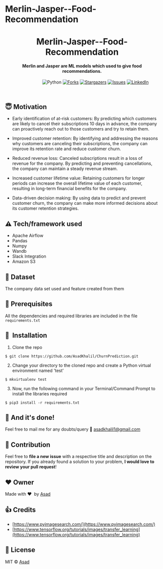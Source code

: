 # Merlin-Jasper--Food-Recommendation

# 

<h1 align="center"> Merlin-Jasper--Food-Recommendation </h1>



<div align= "center">
  <h4> Merlin and Jasper are ML models which used to give food recommendations.</h4>
</div>

&nbsp;&nbsp;&nbsp;&nbsp;&nbsp;&nbsp;&nbsp;&nbsp;&nbsp;&nbsp;&nbsp;&nbsp;&nbsp;&nbsp;&nbsp;&nbsp;&nbsp;&nbsp;&nbsp;&nbsp;&nbsp;&nbsp;&nbsp;&nbsp;&nbsp;&nbsp;&nbsp;&nbsp;&nbsp;&nbsp;
![Python](https://img.shields.io/badge/python-v3.6+-blue.svg)
[![Forks](https://img.shields.io/github/forks/AsadKhalil/FaceMaskDetection.svg?logo=github)](https://github.com/AsadKhalil/FaceMaskDetection/network/members)
[![Stargazers](https://img.shields.io/github/stars/AsadKhalil/FaceMaskDetection.svg?logo=github)](https://github.com/AsadKhalil/FaceMaskDetection/stargazers)
[![Issues](https://img.shields.io/github/issues/AsadKhalil/FaceMaskDetection.svg?logo=github)](https://github.com/AsadKhalil/FaceMaskDetection/Face-Mask-Detection/issues)
[![LinkedIn](https://img.shields.io/badge/-LinkedIn-black.svg?style=flat-square&logo=linkedin&colorB=555)](https://www.linkedin.com/in/muhammad-asad10/)


&nbsp;&nbsp;&nbsp;&nbsp;&nbsp;&nbsp;&nbsp;&nbsp;&nbsp;&nbsp;&nbsp;&nbsp;&nbsp;&nbsp;&nbsp;&nbsp;&nbsp;&nbsp;&nbsp;&nbsp;&nbsp;&nbsp;&nbsp;&nbsp;&nbsp;&nbsp;&nbsp;&nbsp;&nbsp;&nbsp;&nbsp;&nbsp;&nbsp;&nbsp;&nbsp;



## :innocent: Motivation
- Early identification of at-risk customers: By predicting which customers are likely to cancel their subscriptions 10 days in advance, the company can proactively reach out to those customers and try to retain them.

- Improved customer retention: By identifying and addressing the reasons why customers are canceling their subscriptions, the company can improve its retention rate and reduce customer churn.

- Reduced revenue loss: Canceled subscriptions result in a loss of revenue for the company. By predicting and preventing cancellations, the company can maintain a steady revenue stream.

- Increased customer lifetime value: Retaining customers for longer periods can increase the overall lifetime value of each customer, resulting in long-term financial benefits for the company.

- Data-driven decision making: By using data to predict and prevent customer churn, the company can make more informed decisions about its customer retention strategies.


## :warning: Tech/framework used

- Apache Airflow
- Pandas
- Numpy
- Wandb
- Slack Integration
- Amazon S3


## :file_folder: Dataset
The company data set used and feature created from them

## :key: Prerequisites

All the dependencies and required libraries are included in the file <code>requirements.txt</code> 

## 🚀&nbsp; Installation
1. Clone the repo
```
$ git clone https://github.com/AsadKhalil/ChurnPrediction.git
```

2. Change your directory to the cloned repo and create a Python virtual environment named 'test'
```
$ mkvirtualenv test
```

3. Now, run the following command in your Terminal/Command Prompt to install the libraries required
```
$ pip3 install -r requirements.txt
```

## :clap: And it's done!
Feel free to mail me for any doubts/query 
:email: asadkhalil1@gmail.com

## :handshake: Contribution
Feel free to **file a new issue** with a respective title and description on the   repository. If you already found a solution to your problem, **I would love to review your pull request**! 

## :heart: Owner
Made with :heart:&nbsp;  by [Asad](https://github.com/AsadKhalil)

## :+1: Credits
* [https://www.pyimagesearch.com/](https://www.pyimagesearch.com/)
* [https://www.tensorflow.org/tutorials/images/transfer_learning](https://www.tensorflow.org/tutorials/images/transfer_learning)

## :eyes: License
MIT © [Asad]()
